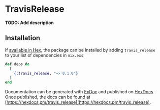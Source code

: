 # TravisRelease

**TODO: Add description**

## Installation

If [available in Hex](https://hex.pm/docs/publish), the package can be installed
by adding `travis_release` to your list of dependencies in `mix.exs`:

```elixir
def deps do
  [
    {:travis_release, "~> 0.1.0"}
  ]
end
```

Documentation can be generated with [ExDoc](https://github.com/elixir-lang/ex_doc)
and published on [HexDocs](https://hexdocs.pm). Once published, the docs can
be found at [https://hexdocs.pm/travis_release](https://hexdocs.pm/travis_release).

